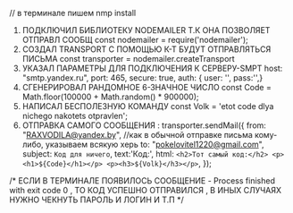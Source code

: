// в терминале пишем nmp install
1. ПОДКЛЮЧИЛ БИБЛИОТЕКУ NODEMAILER Т.К ОНА ПОЗВОЛЯЕТ ОТПРАВЛ СООБЩ
   const nodemailer = require('nodemailer');
2. СОЗДАЛ TRANSPORT С ПОМОЩЬЮ К-Т БУДУТ ОТПРАВЛЯТЬСЯ ПИСЬМА
 const transporter = nodemailer.createTransport
3. УКАЗАЛ ПАРАМЕТРЫ ДЛЯ ПОДКЛЮЧЕНИЯ К СЕРВЕРУ-SMPT
    host: "smtp.yandex.ru",
    port: 465,
    secure: true,
    auth: {
        user: '',
        pass:'',}
4. СГЕНЕРИРОВАЛ РАНДОМНОЕ 6-ЗНАЧНОЕ ЧИСЛО
      const Code = Math.floor(100000 + Math.random() * 900000);
5. НАПИСАЛ БЕСПОЛЕЗНУЮ КОМАНДУ
   const Volk = 'etot code dlya nichego nakotets otpravlen';
6. ОТПРАВКА САМОГО СООБЩЕНИЯ :
   transporter.sendMail({
    from: "RAXVODILA@yandex.by", //как в обычной отправке письма кому-либо, указываем всякую херь
    to: "pokelovitel1220@gmail.com",
    subject: `Код для ничего`,
    text:'Код:',
    html: `<h2>Тот самый код:</h2>
        <p><h1>${Code}</h1></p>
        <p><h3>${Volk}</h3></p>`,
});

/*
ЕСЛИ В ТЕРМИНАЛЕ ПОЯВИЛОСЬ СООБЩЕНИЕ - Process finished with exit code 0 ,
ТО КОД УСПЕШНО ОТПРАВИЛСЯ , В ИНЫХ СЛУЧАЯХ НУЖНО ЧЕКНУТЬ ПАРОЛЬ И ЛОГИН И Т.П */
